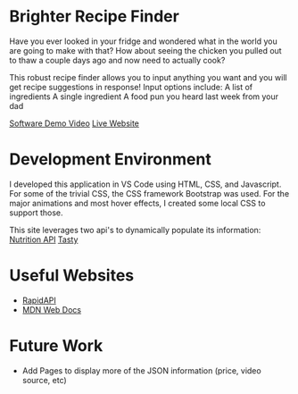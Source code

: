 # Brighter Recipe Finder
Have you ever looked in your fridge and wondered what in the world you are going to make with that? 
How about seeing the chicken you pulled out to thaw a couple days ago and now need to actually cook?

This robust recipe finder allows you to input anything you want and you will get recipe suggestions in response!
Input options include:
  A list of ingredients
  A single ingredient
  A food pun you heard last week from your dad 


[Software Demo Video]()
[Live Website](https://red-dune-066425010.4.azurestaticapps.net/)

# Development Environment

I developed this application in VS Code using HTML, CSS, and Javascript. For some of the trivial CSS, the CSS 
framework Bootstrap was used. For the major animations and most hover effects, I created some local CSS to support those.

This site leverages two api's to dynamically populate its information:
  [Nutrition API](https://api-ninjas.com/api/nutrition)
  [Tasty](https://rapidapi.com/apidojo/api/tasty)

# Useful Websites

- [RapidAPI](https://rapidapi.com/)
- [MDN Web Docs](https://developer.mozilla.org/en-US/docs/Web/CSS/CSS_animations)

# Future Work

- Add Pages to display more of the JSON information (price, video source, etc)
